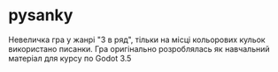 # pysanky
Невеличка гра у жанрі "3 в ряд", тільки на місці кольорових кульок використано писанки. Гра оригінально розроблялась як навчальний матеріал для курсу по Godot 3.5

